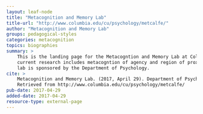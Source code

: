 ```yaml
---
layout: leaf-node
title: "Metacognition and Memory Lab"
title-url: "http://www.columbia.edu/cu/psychology/metcalfe/"
author: "Metacognition and Memory Lab"
groups: pedagogical-styles
categories: metacognition
topics: biographies
summary: >
    This is the landing page for the Metacogntion and Memory Lab at Columbia University. Their
    current research includes metacogntion of agency and region of proximal learning. This
    lab is sponsored by the Department of Psychology.
cite: >
    Metacognition and Memory Lab. (2017, April 29). Department of Psychology, Columbia University.
    Retrieved from http://www.columbia.edu/cu/psychology/metcalfe/
pub-date: 2017-04-29
added-date: 2017-04-29
resource-type: external-page
---
```

